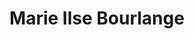 ---
category: residents
layout: post
title: Marie Ilse Bourlange
profession: ceramics
website: www.marieilsebourlanges.com
---